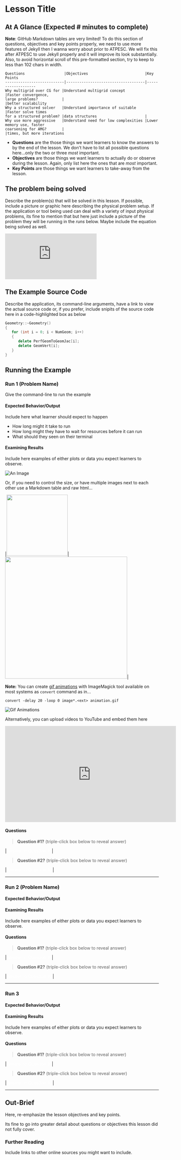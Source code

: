# Lesson Title

## At A Glance (Expected # minutes to complete)

**Note**: GitHub Markdown tables are very limited! To do this section of questions,
objectives and key points properly, we need to use more features of Jekyll then I
wanna worry about prior to ATPESC. We will fix this after ATPESC to use Jekyll
properly and it will improve its look substantially. Also, to avoid horizontal scroll
of this pre-formatted section, try to keep to less than 102 chars in width.

```
Questions                  |Objectives                          |Key Points
---------------------------|------------------------------------|-------------------
Why multigrid over CG for |Understand multigrid concept         |Faster convergence,
large problems?           |                                     |better scalability
Why a structured solver   |Understand importance of suitable    |Faster solve times  
for a structured problem? |data structures                      |
Why use more aggressive   |Understand need for low complexities |Lower memory use, faster
coarsening for AMG?       |                                     |times, but more iterations
```

* **Questions** are the those things we want learners to know the answers to by the end of the lesson.
We don't have to list all possible questions here...only the two or three _most_ important.
* **Objectives** are those things we want learners to actually do or observe during the lesson. Again,
only list here the ones that are _most_ important.
* **Key Points** are those things we want learners to take-away from the lesson.

## The problem being solved

Describe the problem(s) that will be solved in this lesson.
If possible, include a picture or graphic here describing the physical problem setup. If the application
or tool being used can deal with a variety of input physical problems, its fine to mention
that but here just include a picture of the problem they will be running in the _runs_
below. Maybe include the equation being solved as well.

![](http://latex.codecogs.com/gif.latex?%5Cfrac%7B%5Cpartial%20u%7D%7B%5Cpartial%20t%7D%20%3D%20%5Calpha%20%5Cfrac%7B%5Cpartial%5E2%20u%7D%7B%5Cpartial%20x%5E2%7D)

## The Example Source Code

Describe the application, its command-line arguments, have a link to view the actual source code
or, if you prefer, include snipits of the source code here in a code-highlighted box as below

```c++
Geometry::~Geometry()
{
   for (int i = 0; i < NumGeom; i++)
   {
      delete PerfGeomToGeomJac[i];
      delete GeomVert[i];
   }
}
```

## Running the Example

### Run 1 (Problem Name)

Give the command-line to run the example

#### Expected Behavior/Output

Include here what learner should expect to happen

* How long might it take to run
* How long might they have to wait for resources before it can run
* What should they seen on their terminal

#### Examining Results

Include here examples of either plots or data you expect learners to observe.

![An Image](basic0000.png)

Or, if you need to control the size, or have multiple images next to each other
use a Markdown table and raw html...

|<img src="basic0000.png" width="200">|<img src="basic0000.png" width="400">|

**Note:** You can create [gif animations](https://www.tjhsst.edu/~dhyatt/supercomp/n401a.html)
with ImageMagick tool available on most systems as `convert` command as in...

```
convert -delay 20 -loop 0 image*.<ext> animation.gif
```

![Gif Animations](animated_basic_heat.gif)

Alternatively, you can upload videos to YouTube and embed them here 

<iframe width="560" height="315" src="https://www.youtube.com/embed/bsSFYrDXK0k" frameborder="0" allowfullscreen></iframe>

#### Questions

> **Question #1?** (triple-click box below to reveal answer)

|<font color="white">Answer to Question #1</font>|

> **Question #2?** (triple-click box below to reveal answer)

|<font color="white">Answer to Question #2</font>|

---

### Run 2 (Problem Name)

#### Expected Behavior/Output

#### Examining Results

Include here examples of either plots or data you expect learners to observe.

#### Questions

> **Question #1?** (triple-click box below to reveal answer)

|<font color="white">Answer to Question #1</font>|

> **Question #2?** (triple-click box below to reveal answer)

|<font color="white">Answer to Question #2</font>|

---

### Run 3

#### Expected Behavior/Output

#### Examining Results

Include here examples of either plots or data you expect learners to observe.

#### Questions

> **Question #1?** (triple-click box below to reveal answer)

|<font color="white">Answer to Question #1</font>|

> **Question #2?** (triple-click box below to reveal answer)

|<font color="white">Answer to Question #2</font>|

---

## Out-Brief

Here, re-emphasize the lesson objectives and key points.

Its fine to go into greater detail about questions or objectives this lesson
did not fully cover.

### Further Reading

Include links to other online sources you might want to include.
